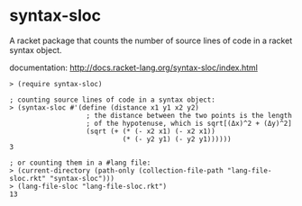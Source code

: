 syntax-sloc
===
A racket package that counts the number of source lines of code in a racket syntax object.

documentation: http://docs.racket-lang.org/syntax-sloc/index.html

```racket
> (require syntax-sloc)

; counting source lines of code in a syntax object:
> (syntax-sloc #'(define (distance x1 y1 x2 y2)
                   ; the distance between the two points is the length
                   ; of the hypotenuse, which is sqrt[(Δx)^2 + (Δy)^2]
                   (sqrt (+ (* (- x2 x1) (- x2 x1))
                            (* (- y2 y1) (- y2 y1))))))
3

; or counting them in a #lang file:
> (current-directory (path-only (collection-file-path "lang-file-sloc.rkt" "syntax-sloc")))
> (lang-file-sloc "lang-file-sloc.rkt")
13
```
